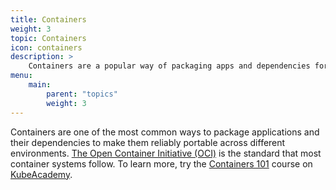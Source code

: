```yaml
---
title: Containers
weight: 3
topic: Containers
icon: containers
description: >
    Containers are a popular way of packaging apps and dependencies for easy portability across environments.
menu:
    main:
        parent: "topics"
        weight: 3
---
```


Containers are one of the most common ways to package applications and their dependencies to make them reliably portable across different environments. [The Open Container Initiative (OCI)](https://www.opencontainers.org/) is the standard that most container systems follow. To learn more, try the [Containers 101](https://kube.academy/courses/containers-101) course on [KubeAcademy](https://kube.academy).
